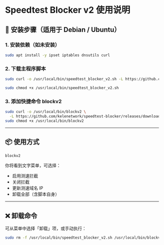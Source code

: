 # Speedtest Blocker v2 使用说明

## 🔧 安装步骤（适用于 Debian / Ubuntu）

### 1. 安装依赖（如未安装）
```bash
sudo apt install -y ipset iptables dnsutils curl
```

### 2. 下载主程序脚本
```bash
sudo curl -o /usr/local/bin/speedtest_blocker_v2.sh -L https://github.com/kelenetwork/speedtest-blocker/releases/download/v2.0/speedtest_blocker_v2.sh

sudo chmod +x /usr/local/bin/speedtest_blocker_v2.sh
```

### 3. 添加快捷命令 blockv2
```bash
sudo curl -o /usr/local/bin/blockv2 \
  -L https://github.com/kelenetwork/speedtest-blocker/releases/download/v2.0/blockv2.sh
sudo chmod +x /usr/local/bin/blockv2
```

---

## 📦 使用方式

```bash
blockv2
```

你将看到文字菜单，可选择：
- 启用测速拦截
- 关闭拦截
- 更新测速域名 IP
- 卸载全部（含脚本自身）

---

## ❌ 卸载命令

可从菜单中选择「卸载」项，或手动执行：

```bash
sudo rm -f /usr/local/bin/speedtest_blocker_v2.sh /usr/local/bin/blockv2
```
